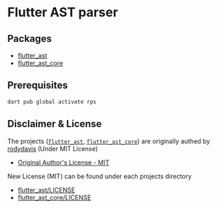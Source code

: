 # Flutter AST parser

## Packages

- [flutter_ast](./flutter_ast/)
- [flutter_ast_core](./flutter_ast_core/)

## Prerequisites

```bash
dart pub global activate rps
```

## Disclaimer & License

The projects ([`flutter_ast`](https://github.com/rodydavis/flutter_ast), [`flutter_ast_core`](https://github.com/rodydavis/flutter_ast_core)) are originally authed by [rodydavis](https://github.com/rodydavis) (Under MIT License)

- [Original Author's License - MIT](https://github.com/rodydavis/flutter_ast/blob/master/LICENSE)

New License (MIT) can be found under each projects directory

- [flutter_ast/LICENSE](./flutter_ast/LICENSE)
- [flutter_ast_core/LICENSE](./flutter_ast_core/LICENSE)

